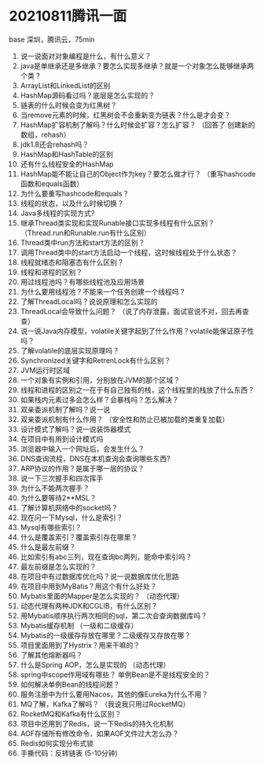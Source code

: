 # 20210811腾讯一面

base 深圳，腾讯云，75min

1. 说一说面对对象编程是什么，有什么意义？
2. java是单继承还是多继承？要怎么实现多继承？就是一个对象怎么能够继承两个类？
3. ArrayList和LinkedList的区别
4. HashMap源码看过吗？底层是怎么实现的？
5. 链表的什么时候会变为红黑树？
6. 当remove元素的时候，红黑树会不会重新变为链表？什么是才会变？
7. HashMap扩容机制了解吗？什么时候会扩容？怎么扩容？  （回答了 创建新的数组，rehash）
8. jdk1.8还会rehash吗？
9. HashMap和HashTable的区别
10. 还有什么线程安全的HashMap
11. HashMap能不能让自己的Object作为key？要怎么做才行？  （重写hashcode函数和equals函数）
12. 为什么要重写hashcode和equals？
13. 线程的状态，以及什么时候切换？
14. Java多线程的实现方式?
15. 继承Thread类实现和实现Runable接口实现多线程有什么区别？  （Thread.run和Runable.run有什么区别）
16. Thread类中run方法和start方法的区别？
17. 调用Thread类中的start方法启动一个线程，这时候线程处于什么状态？
18. 线程就绪态和阻塞态有什么区别？
19. 线程和进程的区别？
20. 用过线程池吗？有哪些线程池及应用场景
21. 为什么要用线程池？不能来一个任务创建一个线程吗？
22. 了解ThreadLocal吗？说说原理和怎么实现的
23. ThreadLocal会导致什么问题？ （说了内存泄露，面试官说不对，回去再查查）
24. 说一说Java内存模型，volatile关键字起到了什么作用？volatile能保证原子性吗？
25. 了解volatile的底层实现原理吗？
26. Synchronized关键字和RetrenLock有什么区别？
27. JVM运行时区域
28. 一个对象有实例和引用，分别放在JVM的那个区域？
29. 线程和进程的区别之一在于有自己独有的栈，这个线程里的栈放了什么东西？
30. 如果栈内元素过多会怎么样？会暴栈吗？怎么解决？
31. 双亲委派机制了解吗？说一说
32. 双亲委派机制有什么作用？ （安全性和防止已被加载的类重复加载）
33. 设计模式了解吗？说一说装饰器模式
34. 在项目中有用到设计模式吗
35. 浏览器中输入一个网址后，会发生什么？
36. DNS查询流程，DNS在本机查询会查询哪些东西?
37. ARP协议的作用？是属于哪一层的协议？
38. 说一下三次握手和四次挥手
39. 为什么不能两次握手？
40. 为什么要等待2**MSL？
41. 了解计算机网络中的socket吗？
42. 现在问一下Mysql，什么是索引？ 
43. Mysql有哪些索引？
44. 什么是覆盖索引？覆盖索引存在哪里？
45. 什么是最左前缀？
46. 比如索引有abc三列，现在查询bc两列，能命中索引吗？
47. 最左前缀是怎么实现的？
48. 在项目中有过数据库优化吗？说一说数据库优化思路
49. 在项目中用到MyBatis？用这个有什么好处？
50. Mybatis里面的Mapper是怎么实现的？ （动态代理）
51. 动态代理有两种JDK和CGLIB，有什么区别？
52. 用Mybatis顺序执行两次相同的sql，第二次会查询数据库吗？
53. Mybatis缓存机制 （一级和二级缓存）
54. Mybatis的一级缓存存放在哪里？二级缓存又存放在哪？
55. 项目里面用到了Hystrix？用来干嘛的？
56. 了解其他熔断器吗？
57. 什么是Spring AOP，怎么是实现的 （动态代理）
58. spring中scope作用域有哪些？ 单例Bean是不是线程安全的？
59. 如何解决单例Bean的线程问题？
60. 服务注册中为什么要用Nacos，其他的像Eureka为什么不用？
61. MQ了解，Kafka了解吗？  （我说我只用过RocketMQ）
62. RocketMQ和Kafka有什么区别？
63. 项目中还用到了Redis，说一下Redis的持久化机制
64. AOF存储所有修改命令，如果AOF文件过大怎么办？
65. Redis如何实现分布式锁
66. 手撕代码：反转链表 (5-10分钟)
